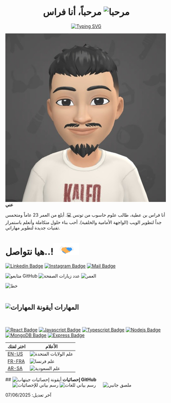 <h1 align="center"><b>مرحباً، أنا فراس </b><img src="https://media.giphy.com/media/hvRJCLFzcasrR4ia7z/giphy.gif" width="35" alt="مرحبا"></h1>
<p align="center">
  <a href="https://github.com/DenverCoder1/readme-typing-svg"><img src="https://readme-typing-svg.herokuapp.com?font=Fira+Code&pause=1000&width=435&lines=مرحباً+أنا+فراس+بن+عطية;مطور+ويب+فل+ستاك&color=cyan&center=true" alt="Typing SVG" /></a>
</p>

<!--
<p align="center">
  
## [![Typing SVG](https://readme-typing-svg.herokuapp.com?font=Architects+Daughter&color=0099DD&size=30&lines=Hey!+It's+Ben+Ismail+Aziz!;Computer+Science+Student;Full+Stack+Web+Developer;Freelancer;DS%20|%20AI%20|%20ML%20Enthusiastic;Always%20learning%20new%20things)](https://github.com/AzizBenIsmail) 
  </p> -->
<!--  هذا صورتي الشخصية-->
<img title="صورتي الشخصية" align="left" src="assets/images/AVATAR.jpg"  width="500px" alt="مرحبا" >

<!--  عني -->
<!--## <picture><img src = "assets/about_me.gif" width = 50px></picture> **عني**-->
**عني**

أنا فراس بن عطية، طالب علوم حاسوب من تونس 💻. أبلغ من العمر 23 عاماً ومتحمس جداً لتطوير الويب (الواجهة الأمامية والخلفية). أحب بناء حلول متكاملة وأتعلم باستمرار تقنيات جديدة لتطوير مهاراتي.

<!-- هيا نتواصل..! -->
# <b> هيا نتواصل..!</b><img src="https://github.com/0xAbdulKhalid/0xAbdulKhalid/raw/main/assets/mdImages/handshake.gif" width ="80" alt="تواصل">

[![Linkedin Badge](https://img.shields.io/badge/-FirasBenAttia-0e76a8?style=flat&labelColor=0e76a8&logo=linkedin&logoColor=white)](https://www.linkedin.com/in/firas-ben-attia/) 
[![Instagram Badge](https://img.shields.io/badge/-@firas_benattia1-e84393?style=flat&labelColor=e84393&logo=instagram&logoColor=white)](https://www.instagram.com/firas_benattia1/)
[![Mail Badge](https://img.shields.io/badge/-firasbenattia033@gmail.com-c0392b?style=flat&labelColor=c0392b&logo=gmail&logoColor=white)](mailto:firasbenattia033@gmail.com)

<!-- متابعو GitHub / الزوار / العمر  -->
![متابعو GitHub](https://img.shields.io/github/followers/FIRASBN?style=social)
![عدد زيارات الصفحة](https://komarev.com/ghpvc/?username=firasbenattia)
<img src="https://img.shields.io/badge/Age-23-blue" alt="العمر" />

<!-- خط فاصل  -->
<img src="https://user-images.githubusercontent.com/73097560/115834477-dbab4500-a447-11eb-908a-139a6edaec5c.gif" alt="خط"><br><br>
<!-- TODO: أضف رابط آخر فيديو 


- 🔭 أعمل حالياً في @Toptal
- :computer: أكثر سطر شائع من الكود `git commit -m "Initial Commit"`
- 🤔 أبحث عن مساعدة بشأن أفكار فيديوهات مميزة.
- 📫 كيف تتواصل معي: aziz.270700@gmail.com.
- 😄 الضمائر: Sam3oulation,Ismail.
-->


<!-- المهارات  -->
## <img src="https://media2.giphy.com/media/QssGEmpkyEOhBCb7e1/giphy.gif?cid=ecf05e47a0n3gi1bfqntqmob8g9aid1oyj2wr3ds3mg700bl&rid=giphy.gif" width ="25" alt="أيقونة المهارات"><b> المهارات</b>
<br>

<!-- التقنيات التي أعمل بها -->

[![React Badge](https://img.shields.io/badge/-React-61DBFB?style=for-the-badge&labelColor=black&logo=react&logoColor=61DBFB)](#) [![Javascript Badge](https://img.shields.io/badge/-Javascript-F0DB4F?style=for-the-badge&labelColor=black&logo=javascript&logoColor=F0DB4F)](#) [![Typescript Badge](https://img.shields.io/badge/-Typescript-007acc?style=for-the-badge&labelColor=black&logo=typescript&logoColor=007acc)](#) [![Nodejs Badge](https://img.shields.io/badge/-Nodejs-3C873A?style=for-the-badge&labelColor=black&logo=node.js&logoColor=3C873A)](#) [![MongoDB Badge](https://img.shields.io/badge/-MongoDB-4DB33D?style=for-the-badge&labelColor=black&logo=mongodb&logoColor=4DB33D)](#) [![Express Badge](https://img.shields.io/badge/-Express-000000?style=for-the-badge&labelColor=black&logo=express&logoColor=white)](#)


| اختر لغتك        | الأعلام                                                                                                              |
| -------------------------- | ---------------------------------------------------------------------------------------------------------------------- |
| [EN-US](./README.md)       | <img width="15%" alt="علم الولايات المتحدة" title="علم الولايات المتحدة" src="./assets/images/flags/USA.png" /> |
| [FR-FRA](./README-FR-FRA.md) | <img width="15%" alt="علم فرنسا" title="علم فرنسا" src="./assets/images/flags/France.png" />        |
| [AR-SA](./README-AR-SA.md) | <img width="15%" alt="علم السعودية" title="علم السعودية" src="./assets/images/flags/saudi_ arabia.jpg" />        |

</div>
<!-- إحصائيات GitHub -->
## <img src="https://media2.giphy.com/media/QssGEmpkyEOhBCb7e1/giphy.gif?cid=ecf05e47a0n3gi1bfqntqmob8g9aid1oyj2wr3ds3mg700bl&rid=giphy.gif" width ="25" alt="أيقونة إحصائيات جيتهاب"><b>  إحصائيات GitHub</b>
<br>

<img align="right" width=200px height=200px alt="ملصق جانبي" src="https://media.giphy.com/media/TEnXkcsHrP4YedChhA/giphy.gif" />

<div align="center">
  <img src="https://github-readme-stats.vercel.app/api?username=FIRASBN&hide_title=false&hide_rank=false&show_icons=true&include_all_commits=true&count_private=true&disable_animations=false&theme=dracula&locale=ar&hide_border=false&order=1" height="150" alt="رسم بياني للإحصائيات"  />
  <img src="https://github-readme-stats.vercel.app/api/top-langs?username=FIRASBN&locale=ar&hide_title=false&layout=compact&card_width=320&langs_count=5&theme=dracula&hide_border=false&order=2" height="150" alt="رسم بياني للغات"  />
</div>


آخر تعديل: 07/06/2025
